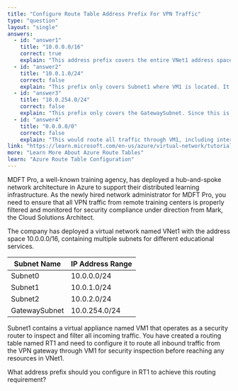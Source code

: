 ```yaml
---
title: "Configure Route Table Address Prefix For VPN Traffic"
type: "question"
layout: "single"
answers:
  - id: "answer1"
    title: "10.0.0.0/16"
    correct: true
    explain: "This address prefix covers the entire VNet1 address space, ensuring that all inbound traffic from the VPN gateway destined for any subnet in VNet1 will be routed through the virtual appliance VM1."
  - id: "answer2"
    title: "10.0.1.0/24"
    correct: false
    explain: "This prefix only covers Subnet1 where VM1 is located. It would not route traffic destined for Subnet0 or Subnet2 through the virtual appliance, missing traffic intended for those subnets."
  - id: "answer3"
    title: "10.0.254.0/24"
    correct: false
    explain: "This prefix only covers the GatewaySubnet. Since this is where VPN traffic originates from, not where it's destined, this would not achieve the desired routing behavior."
  - id: "answer4"
    title: "0.0.0.0/0"
    correct: false
    explain: "This would route all traffic through VM1, including internet-bound traffic. This is overly broad and could negatively impact performance and functionality for traffic not intended for VNet1."
link: "https://learn.microsoft.com/en-us/azure/virtual-network/tutorial-create-route-table-portal"
more: "Learn More About Azure Route Tables"
learn: "Azure Route Table Configuration"
---
```


MDFT Pro, a well-known training agency, has deployed a hub-and-spoke network architecture in Azure to support their distributed learning infrastructure. As the newly hired network administrator for MDFT Pro, you need to ensure that all VPN traffic from remote training centers is properly filtered and monitored for security compliance under direction from Mark, the Cloud Solutions Architect. 

The company has deployed a virtual network named VNet1 with the address space 10.0.0.0/16, containing multiple subnets for different educational services.

| Subnet Name | IP Address Range |
|-------------|------------------|
| Subnet0 | 10.0.0.0/24 |
| Subnet1 | 10.0.1.0/24 |
| Subnet2 | 10.0.2.0/24 |
| GatewaySubnet | 10.0.254.0/24 |

Subnet1 contains a virtual appliance named VM1 that operates as a security router to inspect and filter all incoming traffic. You have created a routing table named RT1 and need to configure it to route all inbound traffic from the VPN gateway through VM1 for security inspection before reaching any resources in VNet1.

What address prefix should you configure in RT1 to achieve this routing requirement?
